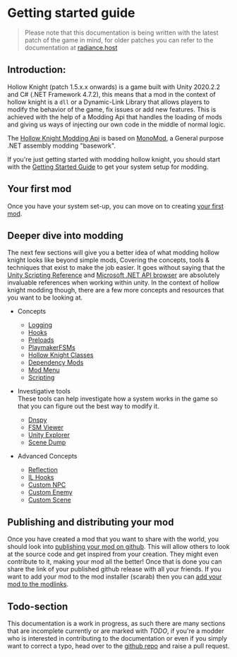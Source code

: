 # Getting started guide

> Please note that this documentation is being written with the latest patch of the game in mind, for older patches you can refer to the documentation at [radiance.host](https://radiance.host/apidocs/Getting-Started.html)

## Introduction:  
Hollow Knight (patch 1.5.x.x onwards) is a game built with Unity 2020.2.2 and C# (.NET Framework 4.7.2), this means that a mod in the context of hollow knight is a `dll` or a Dynamic-Link Library that allows players to modify the behavior of the game, fix issues or add new features. This is achieved with the help of a Modding Api that handles the loading of mods and giving us ways of injecting our own code in the middle of normal logic.

The [Hollow Knight Modding Api](https://github.com/hk-modding/api) is based on [MonoMod](https://github.com/MonoMod/MonoMod), a General purpose .NET assembly modding "basework".

If you're just getting started with modding hollow knight, you should start with the [Getting Started Guide](getting-started.md) to get your system setup for modding.  

## Your first mod

  Once you have your system set-up, you can move on to creating [your first mod](your-first-mod.md).  
  
## Deeper dive into modding

The next few sections will give you a better idea of what modding hollow knight looks like beyond simple mods, Covering the concepts, tools & techniques that exist to make the job easier. It goes without saying that the [Unity Scripting Reference](https://docs.unity3d.com/2020.2/Documentation/ScriptReference/) and [Microsoft .NET API browser](https://docs.microsoft.com/en-us/dotnet/api/?view=netframework-4.7.2) are absolutely invaluable references when working within unity. In the context of hollow knight modding though, there are a few more concepts and resources that you want to be looking at. 

 - Concepts
	 - [Logging](logging.md)
	 - [Hooks](hooks.md)
	 - [Preloads](preloads.md)
	 - [PlaymakerFSMs](understanding-fsms.md)
	 - [Hollow Knight Classes](hkclasses.md)
	 - [Dependency Mods](dependencymods.md)
	 - [Mod Menu](modmenu.md)
	 - [Scripting](#todo-section)

 - Investigative tools
	   <br>These tools can help investigate how a system works in the game so that you can figure out the best way to modify it.
	 - [Dnspy](Tools/decompilers.md)
	 - [FSM Viewer](Tools/fsmviewer.md)
	 - [Unity Explorer](Tools/unityexplorer.md)
	 - [Scene Dump](Tools/scenedump.md)

 - Advanced Concepts
	 - [Reflection](reflection.md)
	 - [IL Hooks](Hooks/ilhooks.md)
	 - [Custom NPC](#todo-section)
	 - [Custom Enemy](#todo-section)
	 - [Custom Scene](#todo-section)

## Publishing and distributing your mod

Once you have created a mod that you want to share with the world, you should look into [publishing your mod on github](#todo-section). This will allow others to look at the source code and get inspired from your creation. They might even contribute to it, making your mod all the better! Once that is done you can share the link of your published github release with all your friends. If you want to add your mod to the mod installer (scarab) then you can [add your mod to the modlinks](#todo-section).  

## Todo-section

This documentation is a work in progress, as such there are many sections that are incomplete currently or are marked with *TODO*, if you're a modder who is interested in contributing to the documentation or even if you simply want to correct a typo, head over to the [github repo](https://github.com/PrashantMohta/ModdingDocs) and raise a pull request.
